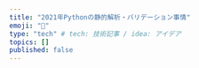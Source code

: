 ```yaml
---
title: "2021年Pythonの静的解析・バリデーション事情"
emoji: "💭"
type: "tech" # tech: 技術記事 / idea: アイデア
topics: []
published: false
---
```

